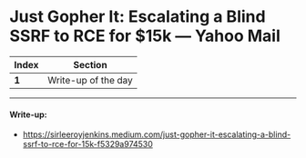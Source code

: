 # Just Gopher It: Escalating a Blind SSRF to RCE for $15k — Yahoo Mail

Index | Section
--- | ---
**1** | Write-up of the day

___


#### Write-up: 

* https://sirleeroyjenkins.medium.com/just-gopher-it-escalating-a-blind-ssrf-to-rce-for-15k-f5329a974530
